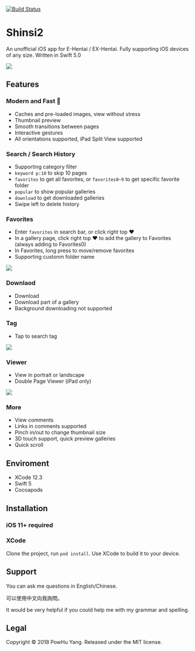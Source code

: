 [![Build Status](https://app.bitrise.io/app/e86f4f4671dc9fef/status.svg?token=QvpljE9s8D1RLn5wjrCdyQ&branch=master)](https://app.bitrise.io/app/e86f4f4671dc9fef)

# Shinsi2

An unofficial iOS app for E-Hentai / EX-Hentai. Fully supporting iOS devices of any size. Written in Swift 5.0


![](Screenshots/top.jpg)




## Features

### Modern and Fast 🚄

* Caches and pre-loaded images, view without stress
* Thumbnail preview
* Smooth transitions between pages
* Interactive gestures
* All orientations supported, iPad Split View supported

### Search / Search History
* Supporting category filter
* `keyword p:10` to skip 10 pages
* `favorites` to get all favorites, or `favorites0~9` to get specific favorite folder
* `popular` to show popular galleries
* `download` to get downloaded galleries
* Swipe left to delete history

### Favorites
* Enter `favorites` in search bar, or click right top ❤︎
* In a gallery page, click right top ❤︎ to add the gallery to Favorites (always adding to Favorites0)
* In Favorites, long press to move/remove favorites
* Supporting custonm folder name

![](Screenshots/f02.jpg)

### Downlaod
* Download
* Download part of a gallery
* Background downloading not supported

### Tag
* Tap to search tag

![](Screenshots/f03.jpg)

### Viewer

* View in portrait or landscape
* Double Page Viewer (iPad only)

![](Screenshots/f04.jpg)

### More

* View comments
* Links in comments supported
* Pinch in/out to change thumbnail size
* 3D touch support, quick preview galleries
* Quick scroll 

## Enviroment

* XCode 12.3
* Swift 5
* Cocoapods

## Installation

### iOS 11+ required

### XCode

Clone the project, run `pod install`. Use XCode to build it to your device.

## Support

You can ask me questions in English/Chinese.

可以使用中文向我詢問。

It would be very helpful if you could help me with my grammar and spelling.

## Legal

Copyright © 2018 PowHu Yang. Released under the MIT license.

